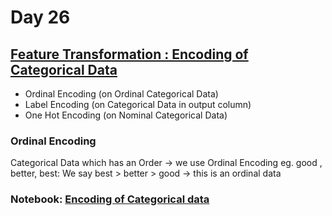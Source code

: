 # Day 26

## [Feature Transformation : Encoding of Categorical Data](https://www.youtube.com/watch?v=w2GglmYHfmM&list=PLKnIA16_Rmvbr7zKYQuBfsVkjoLcJgxHH&index=26)
- Ordinal Encoding (on Ordinal Categorical Data)
- Label Encoding (on Categorical Data in output column)
- One Hot Encoding (on Nominal Categorical Data)

### Ordinal Encoding
Categorical Data which has an Order -> we use Ordinal Encoding
eg. good , better, best: We say best > better > good -> this is an ordinal data

### Notebook: [Encoding of Categorical data](./Code/index.ipynb)
